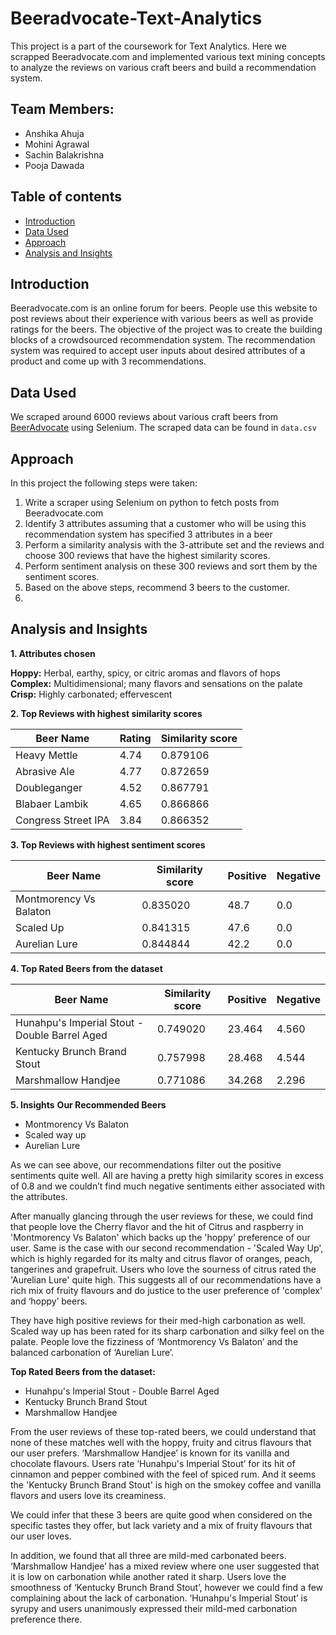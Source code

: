 # Beeradvocate-Text-Analytics
This project is a part of the coursework for Text Analytics. Here we scrapped Beeradvocate.com and implemented various text mining concepts to analyze the reviews on various craft beers and build a recommendation system.

## Team Members:
- Anshika Ahuja
- Mohini Agrawal
- Sachin Balakrishna
- Pooja Dawada

## Table of contents
- [Introduction](https://github.com/anshikaahuja/Beeradvocate-Text-Analytics/blob/master/README.md#introduction)
- [Data Used](https://github.com/anshikaahuja/Beeradvocate-Text-Analytics/blob/master/README.md#data-used)
- [Approach](https://github.com/anshikaahuja/Beeradvocate-Text-Analytics/blob/master/README.md#approach)
- [Analysis and Insights](https://github.com/anshikaahuja/Beeradvocate-Text-Analytics/blob/master/README.md#analysis-and-insights)

## Introduction
Beeradvocate.com is an online forum for beers. People use this website to post reviews about their experience with various beers as well as provide ratings for the beers. The objective of the project was to create the building blocks of a crowdsourced recommendation system. The recommendation system was required to accept user inputs about desired attributes of a product and come up with 3 recommendations.

## Data Used
We scraped around 6000 reviews about various craft beers from [BeerAdvocate](https://www.beeradvocate.com/beer/top-rated/) using Selenium. The scraped data can be found in `data.csv`

## Approach
In this project the following steps were taken:
1. Write a scraper using Selenium on python to fetch posts from Beeradvocate.com
2. Identify 3 attributes assuming that a customer who will be using this recommendation system has specified 3 attributes in a beer
3. Perform a similarity analysis with the 3-attribute set and the reviews and choose 300 reviews that have the highest similarity scores.
4. Perform sentiment analysis on these 300 reviews and sort them by the sentiment scores.
5. Based on the above steps, recommend 3 beers to the customer.
6.

## Analysis and Insights
 
**1. Attributes chosen**

**Hoppy:** Herbal, earthy, spicy, or citric aromas and flavors of hops                                                                   
**Complex:** Multidimensional; many flavors and sensations on the palate                                                                 
**Crisp:** Highly carbonated; effervescent

**2. Top Reviews with highest similarity scores**

Beer Name | Rating | Similarity score
------------ | ------------- | -------------
Heavy Mettle | 4.74 | 0.879106
Abrasive Ale | 4.77 | 0.872659
Doubleganger | 4.52 | 0.867791
Blabaer Lambik | 4.65 | 0.866866
Congress Street IPA | 3.84 | 0.866352

**3. Top Reviews with highest sentiment scores**

Beer Name | Similarity score | Positive | Negative
------------ | ------------- | ------------- | -------------
Montmorency Vs Balaton | 0.835020 | 48.7 | 0.0
Scaled Up | 0.841315 | 47.6 | 0.0
Aurelian Lure | 0.844844 | 42.2 | 0.0

**4. Top Rated Beers from the dataset**

Beer Name | Similarity score | Positive | Negative
------------ | ------------- | ------------- | -------------
Hunahpu's Imperial Stout - Double Barrel Aged | 0.749020 | 23.464 | 4.560
Kentucky Brunch Brand Stout | 0.757998 | 28.468 | 4.544
Marshmallow Handjee | 0.771086 | 34.268 | 2.296

**5. Insights**
**Our Recommended Beers**
- Montmorency Vs Balaton
- Scaled way up
- Aurelian Lure

As we can see above, our recommendations filter out the positive sentiments quite well. All are having a pretty high similarity scores in excess of 0.8 and we couldn’t find much negative sentiments either associated with the attributes.

After manually glancing through the user reviews for these, we could find that people love the Cherry flavor and the hit of Citrus and raspberry in 'Montmorency Vs Balaton' which backs up the 'hoppy' preference of our user. Same is the case with our second recommendation - 'Scaled Way Up', which is highly regarded for its malty and citrus flavor of oranges, peach, tangerines and grapefruit. Users who love the sourness of citrus rated the 'Aurelian Lure' quite high. This suggests all of our recommendations have a rich mix of fruity flavours and do justice to the user preference of 'complex' and ‘hoppy’ beers.

They have high positive reviews for their med-high carbonation as well. Scaled way up has been rated for its sharp carbonation and silky feel on the palate. People love the fizziness of ‘Montmorency Vs Balaton’ and the balanced carbonation of ‘Aurelian Lure’.

**Top Rated Beers from the dataset:**
- Hunahpu's Imperial Stout - Double Barrel Aged
- Kentucky Brunch Brand Stout
- Marshmallow Handjee

From the user reviews of these top-rated beers, we could understand that none of these matches well with the hoppy, fruity and citrus flavours that our user prefers. ‘Marshmallow Handjee’ is known for its vanilla and chocolate flavours. Users rate ‘Hunahpu's Imperial Stout’ for its hit of cinnamon and pepper combined with the feel of spiced rum. And it seems the 'Kentucky Brunch Brand Stout' is high on the smokey coffee and vanilla flavors and users love its creaminess.

We could infer that these 3 beers are quite good when considered on the specific tastes they offer, but lack variety and a mix of fruity flavours that our user loves.

In addition, we found that all three are mild-med carbonated beers. ‘Marshmallow Handjee’ has a mixed review where one user suggested that it is low on carbonation while another rated it sharp. Users love the smoothness of ‘Kentucky Brunch Brand Stout’, however we could find a few complaining about the lack of carbonation. ‘Hunahpu's Imperial Stout’ is syrupy and users unanimously expressed their mild-med carbonation preference there.
